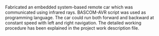 Fabricated an embedded system-based remote car which was communicated using infrared rays. BASCOM-AVR script was used as programming language. The car could run both forward and backward at constant speed with left and right navigation. The detailed working procedure has been explained in the project work description file. 